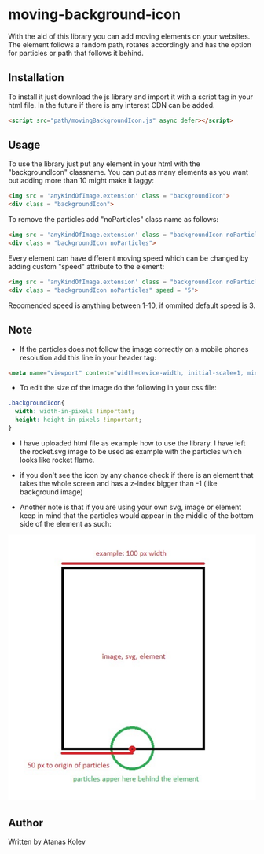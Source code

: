 # moving-background-icon

With the aid of this library you can add moving elements on your websites. The element follows a random path, rotates accordingly and has the option for particles or path that follows it behind.

## Installation

To install it just download the js library and import it with a script tag in your html file. In the future if there is any interest CDN can be added.

~~~ html
<script src="path/movingBackgroundIcon.js" async defer></script>
~~~

## Usage

To use the library just put any element in your html with the "backgroundIcon" classname. You can put as many elements as you want but adding more than 10 might make it laggy: 

~~~ html
<img src = 'anyKindOfImage.extension' class = "backgroundIcon">
<div class = "backgroundIcon">
~~~

To remove the particles add "noParticles" class name as follows: 

~~~ html
<img src = 'anyKindOfImage.extension' class = "backgroundIcon noParticles">
<div class = "backgroundIcon noParticles">
~~~

Every element can have different moving speed which can be changed by adding custom "speed" attribute to the element: 

~~~ html
<img src = 'anyKindOfImage.extension' class = "backgroundIcon noParticles" speed = "10">
<div class = "backgroundIcon noParticles" speed = "5">
~~~~

Recomended speed is anything between 1-10, if ommited default speed is 3.

## Note

* If the particles does not follow the image correctly on a mobile phones resolution add this line in your header tag: 

~~~ html
<meta name="viewport" content="width=device-width, initial-scale=1, minimum-scale=1" />
~~~

* To edit the size of the image do the following in your css file: 

~~~ css
.backgroundIcon{
  width: width-in-pixels !important;
  height: height-in-pixels !important;
}
~~~

* I have uploaded html file as example how to use the library. I have left the rocket.svg image to be used as example with the particles which looks like rocket flame. 

* if you don't see the icon by any chance check if there is an element that takes the whole screen and has a z-index bigger than -1 (like background image)

* Another note is that if you are using your own svg, image or element keep in mind that the particles would appear in the middle of the bottom side of the element as such: 

![particles possition compared to image](example.jpg)

## Author 

Written by Atanas Kolev 
